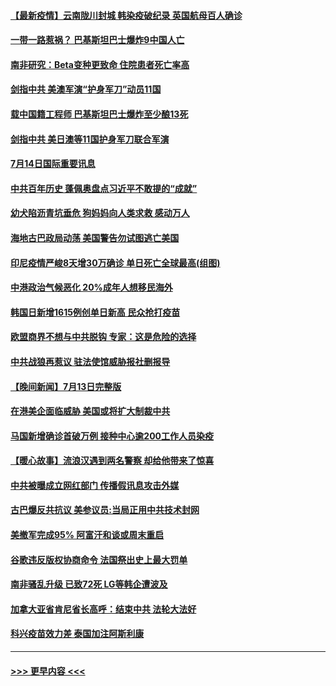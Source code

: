 #### [【最新疫情】云南陇川封城 韩染疫破纪录 英国航母百人确诊](../pages/prog202/a103165612.md?t=07150301) 
#### [一带一路惹祸？ 巴基斯坦巴士爆炸9中国人亡](../pages/prog202/a103165597.md?t=07150301) 
#### [南非研究：Beta变种更致命 住院患者死亡率高](../pages/prog202/a103165463.md?t=07150301) 
#### [剑指中共 美澳军演“护身军刀”动员11国](../pages/prog202/a103165525.md?t=07150301) 
#### [载中国籍工程师 巴基斯坦巴士爆炸至少酿13死](../pages/prog202/a103165336.md?t=07150301) 
#### [剑指中共 美日澳等11国护身军刀联合军演](../pages/prog202/a103165254.md?t=07150301) 
#### [7月14日国际重要讯息](../pages/prog202/a103165273.md?t=07150301) 
#### [中共百年历史 蓬佩奥盘点习近平不敢提的“成就”](../pages/prog202/a103165265.md?t=07150301) 
#### [幼犬陷沥青坑垂危 狗妈妈向人类求救 感动万人](../pages/prog202/a103165238.md?t=07150301) 
#### [海地古巴政局动荡 美国警告勿试图逃亡美国](../pages/prog202/a103165226.md?t=07150301) 
#### [印尼疫情严峻8天增30万确诊 单日死亡全球最高(组图)](../pages/prog202/a103165189.md?t=07150301) 
#### [中港政治气候恶化 20%成年人想移民海外](../pages/prog202/a103165162.md?t=07150301) 
#### [韩国日新增1615例创单日新高 民众抢打疫苗](../pages/prog202/a103165172.md?t=07150301) 
#### [欧盟商界不想与中共脱钩 专家：这是危险的选择](../pages/prog202/a103165150.md?t=07150301) 
#### [中共战狼再惹议 驻法使馆威胁报社删报导](../pages/prog202/a103164964.md?t=07150301) 
#### [【晚间新闻】7月13日完整版](../pages/prog202/a103165100.md?t=07150301) 
#### [在港美企面临威胁 美国或将扩大制裁中共](../pages/prog202/a103164900.md?t=07150301) 
#### [马国新增确诊首破万例 接种中心逾200工作人员染疫](../pages/prog202/a103165087.md?t=07150301) 
#### [【暖心故事】流浪汉遇到两名警察 却给他带来了惊喜](../pages/prog202/a103163976.md?t=07150301) 
#### [中共被曝成立网红部门 传播假讯息攻击外媒](../pages/prog202/a103163980.md?t=07150301) 
#### [古巴爆反共抗议 美参议员:当局正用中共技术封网](../pages/prog202/a103164917.md?t=07150301) 
#### [美撤军完成95% 阿富汗和谈或周末重启](../pages/prog202/a103164951.md?t=07150301) 
#### [谷歌违反版权协商命令 法国祭出史上最大罚单](../pages/prog202/a103164913.md?t=07150301) 
#### [南非骚乱升级 已致72死 LG等韩企遭波及](../pages/prog202/a103164852.md?t=07150301) 
#### [加拿大亚省肯尼省长高呼：结束中共 法轮大法好](../pages/prog202/a103164798.md?t=07150301) 
#### [科兴疫苗效力差 泰国加注阿斯利康](../pages/prog202/a103164543.md?t=07150301) 

----
#### [ >>> 更早内容 <<< ](../indexes/prog202-earlier.md)
